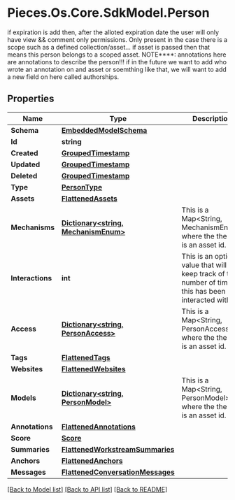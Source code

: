 # Pieces.Os.Core.SdkModel.Person
if expiration is add then, after the alloted expiration date the user will only have view && comment only permissions. Only present in the case there is a scope such as a defined collection/asset...  if asset is passed then that means this person belongs to a scoped asset.  NOTE****: annotations here are annotations to describe the person!!! if in the future we want to add who wrote an annotation on and asset or soemthing like that, we will want to add a new field on here called authorships.

## Properties

Name | Type | Description | Notes
------------ | ------------- | ------------- | -------------
**Schema** | [**EmbeddedModelSchema**](EmbeddedModelSchema.md) |  | [optional] 
**Id** | **string** |  | 
**Created** | [**GroupedTimestamp**](GroupedTimestamp.md) |  | 
**Updated** | [**GroupedTimestamp**](GroupedTimestamp.md) |  | 
**Deleted** | [**GroupedTimestamp**](GroupedTimestamp.md) |  | [optional] 
**Type** | [**PersonType**](PersonType.md) |  | 
**Assets** | [**FlattenedAssets**](FlattenedAssets.md) |  | [optional] 
**Mechanisms** | [**Dictionary&lt;string, MechanismEnum&gt;**](MechanismEnum.md) | This is a Map&lt;String, MechanismEnum&gt; where the the key is an asset id. | [optional] 
**Interactions** | **int** | This is an optional value that will keep track of the number of times this has been interacted with. | [optional] 
**Access** | [**Dictionary&lt;string, PersonAccess&gt;**](PersonAccess.md) | This is a Map&lt;String, PersonAccess&gt; where the the key is an asset id. | [optional] 
**Tags** | [**FlattenedTags**](FlattenedTags.md) |  | [optional] 
**Websites** | [**FlattenedWebsites**](FlattenedWebsites.md) |  | [optional] 
**Models** | [**Dictionary&lt;string, PersonModel&gt;**](PersonModel.md) | This is a Map&lt;String, PersonModel&gt;, where the the key is an asset id. | [optional] 
**Annotations** | [**FlattenedAnnotations**](FlattenedAnnotations.md) |  | [optional] 
**Score** | [**Score**](Score.md) |  | [optional] 
**Summaries** | [**FlattenedWorkstreamSummaries**](FlattenedWorkstreamSummaries.md) |  | [optional] 
**Anchors** | [**FlattenedAnchors**](FlattenedAnchors.md) |  | [optional] 
**Messages** | [**FlattenedConversationMessages**](FlattenedConversationMessages.md) |  | [optional] 

[[Back to Model list]](../README.md#documentation-for-models) [[Back to API list]](../README.md#documentation-for-api-endpoints) [[Back to README]](../README.md)

